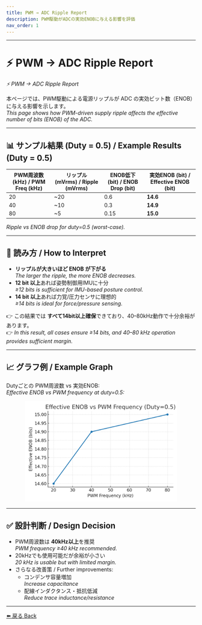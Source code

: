```yaml
---
title: PWM → ADC Ripple Report
description: PWM駆動がADCの実効ENOBに与える影響を評価
nav_order: 1
---
```


---

# ⚡ PWM → ADC Ripple Report  
*⚡ PWM → ADC Ripple Report*

本ページでは、PWM駆動による電源リップルが ADC の実効ビット数（ENOB）に与える影響を示します。  
*This page shows how PWM-driven supply ripple affects the effective number of bits (ENOB) of the ADC.*

---

## 📊 サンプル結果 (Duty = 0.5) / Example Results (Duty = 0.5)

| PWM周波数 (kHz) / PWM Freq (kHz) | リップル (mVrms) / Ripple (mVrms) | ENOB低下 (bit) / ENOB Drop (bit) | 実効ENOB (bit) / Effective ENOB (bit) |
|----------------------------------|-----------------------------------|---------------------------------|---------------------------------------|
| 20                               | ~20                               | 0.6                             | **14.6** |
| 40                               | ~10                               | 0.3                             | **14.9** |
| 80                               | ~5                                | 0.15                            | **15.0** |

*Ripple vs ENOB drop for duty=0.5 (worst-case).*

---

## 🔎 読み方 / How to Interpret
- **リップルが大きいほど ENOB が下がる**  
  *The larger the ripple, the more ENOB decreases.*  
- **12 bit 以上**あれば姿勢制御用IMUに十分  
  *≥12 bits is sufficient for IMU-based posture control.*  
- **14 bit 以上**あれば力覚/圧力センサに理想的  
  *≥14 bits is ideal for force/pressure sensing.*  

👉 この結果では **すべて14bit以上確保**できており、40–80kHz動作で十分余裕があります。  
👉 *In this result, all cases ensure ≥14 bits, and 40–80 kHz operation provides sufficient margin.*

---

## 📈 グラフ例 / Example Graph
Dutyごとの PWM周波数 vs 実効ENOB:  
*Effective ENOB vs PWM frequency at duty=0.5:*

<p align="center">
  <img src="../systemdk/reports/pwm_to_adc_ripple/enob_vs_freq_duty_0_5.png" alt="ENOB vs PWM freq (duty=0.5)" width="80%">
</p>

---

## ✅ 設計判断 / Design Decision
- PWM周波数は **40kHz以上**を推奨  
  *PWM frequency ≥40 kHz recommended.*  
- 20kHzでも使用可能だが余裕が小さい  
  *20 kHz is usable but with limited margin.*  
- さらなる改善策 / Further improvements:  
  - コンデンサ容量増加  
    *Increase capacitance*  
  - 配線インダクタンス・抵抗低減  
    *Reduce trace inductance/resistance*

---

[⬅️ 戻る Back](../)

